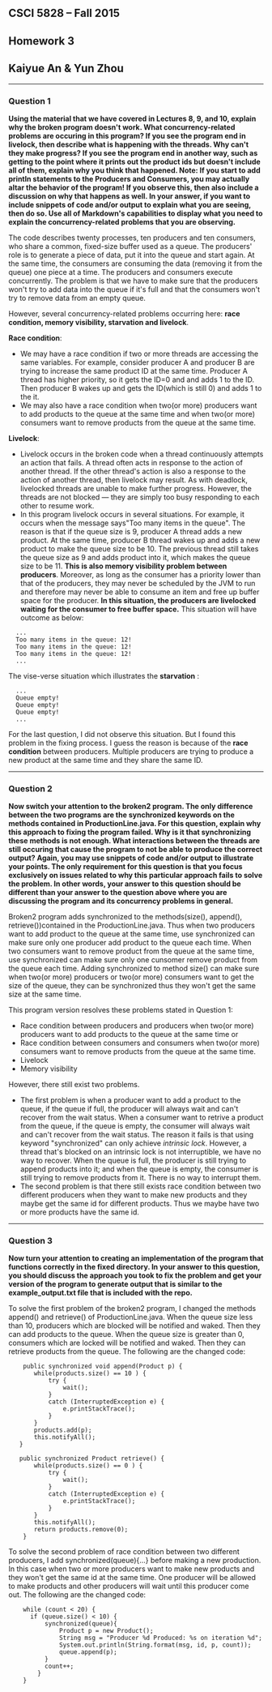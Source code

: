 ## CSCI 5828 – Fall 2015
## Homework 3
## Kaiyue An & Yun Zhou

<hr>

### Question 1

**Using the material that we have covered in Lectures 8, 9, and 10, explain why the broken program doesn't work. What concurrency-related problems are occuring in this program? If you see the program end in livelock, then describe what is happening with the threads. Why can't they make progress? If you see the program end in another way, such as getting to the point where it prints out the product ids but doesn't include all of them, explain why you think that happened. Note: If you start to add println statements to the Producers and Consumers, you may actually altar the behavior of the program! If you observe this, then also include a discussion on why that happens as well. In your answer, if you want to include snippets of code and/or output to explain what you are seeing, then do so. Use all of Markdown's capabilities to display what you need to explain the concurrency-related problems that you are observing.**

The code describes twenty processes, ten producers and ten consumers, who share a common, fixed-size buffer used as a queue. The producers' role is to generate a piece of data, put it into the queue and start again. At the same time, the consumers are consuming the data (removing it from the queue) one piece at a time. The producers and consumers execute concurrently. The problem is that we have to make sure that the producers won't try to add data into the queue if it's full and that the consumers won't try to remove data from an empty queue. 

However, several concurrency-related problems occurring here: **race condition, memory visibility, starvation and livelock**. 

**Race condition**: 
* We may have a race condition if two or more threads are accessing the same variables. For example, consider producer A and producer B are trying to increase the same product ID at the same time. Producer A thread has higher priority, so it gets the ID=0 and and adds 1 to the ID. Then producer B wakes up and gets the ID(which is still 0) and adds 1 to the it. 
* We may also have a race condition when two(or more) producers want to add products to the queue at the same time and when two(or more) consumers want to remove products from the queue at the same time. 

**Livelock**: 
* Livelock occurs in the broken code when a thread continuously attempts an action that fails. A thread often acts in response to the action of another thread. If the other thread's action is also a response to the action of another thread, then livelock may result. As with deadlock, livelocked threads are unable to make further progress. However, the threads are not blocked — they are simply too busy responding to each other to resume work.
* In this program livelock occurs in several situations. For example, it occurs when the message says"Too many items in the queue". The reason is that if the queue size is 9, producer A thread adds a new product. At the same time, producer B thread wakes up and adds a new product to make the queue size to be 10. The previous thread still takes the queue size as 9 and adds product into it, which makes the queue size to be 11. **This is also memory visibility problem between producers**. Moreover, as long as the consumer has a priority lower than that of the producers, they may never be scheduled by the JVM to run and therefore may never be able to consume an item and free up buffer space for the producer. **In this situation, the producers are livelocked waiting for the consumer to free buffer space.** This situation will have outcome as below: 
```
  ...
  Too many items in the queue: 12!
  Too many items in the queue: 12!
  Too many items in the queue: 12!
  ...
```
  The vise-verse situation which illustrates the **starvation** : 
```
  ...
  Queue empty!
  Queue empty!
  Queue empty!
  ...
```
  For the last question, I did not observe this situation. But I found this problem in the fixing process. I guess the reason is because of the **race condition** between producers. Multiple producers are trying to produce a new product at the same time and they share the same ID. 

<hr>

### Question 2
**Now switch your attention to the broken2 program. The only difference between the two programs are the synchronized keywords on the methods contained in ProductionLine.java. For this question, explain why this approach to fixing the program failed. Why is it that synchronizing these methods is not enough. What interactions between the threads are still occuring that cause the program to not be able to produce the correct output? Again, you may use snippets of code and/or output to illustrate your points. The only requirement for this question is that you focus exclusively on issues related to why this particular approach fails to solve the problem. In other words, your answer to this question should be different than your answer to the question above where you are discussing the program and its concurrency problems in general.**

Broken2 program adds synchronized to the methods(size(), append(), retrieve())contained in the ProductionLine.java. Thus when two producers want to add product to the queue at the same time, use synchronized can make sure only one producer add product to the queue each time. When two consumers want to remove product from the queue at the same time, use synchronized can make sure only one cunsomer remove product from the queue each time. Adding synchronized to method size() can make sure when two(or more) producers or two(or more) consumers want to get the size of the queue, they can be synchronized thus they won't get the same size at the same time. 

This program version resolves these problems stated in Question 1: 
* Race condition between producers and producers when two(or more) producers want to add products to the queue at the same time or 
* Race condition between consumers and consumers when two(or more) consumers want to remove products from the queue at the same time. 
* Livelock 
* Memory visibility

However, there still exist two problems. 
* The first problem is when a producer want to add a product to the queue, if the queue if full, the producer will always wait and can't recover from the wait status. When a consumer want to retrive a product from the queue, if the queue is empty, the consumer will always wait and can't recover from the wait status. The reason it fails is that using keyword "synchronized" can only achieve *intrinsic lock*. However, a thread that's blocked on an intrinsic lock is not interruptible, we have no way to recover. When the queue is full, the producer is still trying to append products into it; and when the queue is empty, the consumer is still trying to remove products from it. There is no way to interrupt them. 
* The second problem is that there still exists race condition between two different producers when they want to make new products and they maybe get the same id for different products. Thus we maybe have two or more products have the same id.

<hr>

### Question 3
**Now turn your attention to creating an implementation of the program that functions correctly in the fixed directory. In your answer to this question, you should discuss the approach you took to fix the problem and get your version of the program to generate output that is similar to the example_output.txt file that is included with the repo.**

To solve the first problem of the broken2 program, I changed the methods append() and retrieve() of ProductionLine.java. When the queue size less than 10, producers which are blocked will be notified and waked. Then they can add products to the queue. When the queue size is greater than 0, consumers which are locked will be notified and waked. Then they can retrieve products from the queue. The following are the changed code:
```
	public synchronized void append(Product p) {
       while(products.size() == 10 ) {
           try {
               wait();
           }
           catch (InterruptedException e) {
               e.printStackTrace();
           }
       }
       products.add(p);
       this.notifyAll();
   }

   public synchronized Product retrieve() {
       while(products.size() == 0 ) {
           try {
               wait();
           }
           catch (InterruptedException e) {
               e.printStackTrace();
           }
       }
       this.notifyAll();
       return products.remove(0);
    }
```
To solve the second problem of race condition between two different producers, I add synchronized(queue){...} before making a new production. In this case when two or more producers want to make new products and they won't get the same id at the same time. One producer will be allowed to make products and other producers will wait until this producer come out. The following are the changed code:
```
	while (count < 20) {
      if (queue.size() < 10) {
          synchronized(queue){
              Product p = new Product();
              String msg = "Producer %d Produced: %s on iteration %d";
              System.out.println(String.format(msg, id, p, count));
              queue.append(p);
          }
          count++;
        }
    }
```









